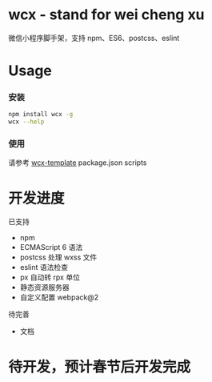 # wcx - stand for wei cheng xu
微信小程序脚手架，支持 npm、ES6、postcss、eslint

# Usage

### 安装

```bash
npm install wcx -g
wcx --help
```

### 使用

请参考 [wcx-template](https://github.com/dnxbf321/wcx-template#readme) package.json scripts

# 开发进度

已支持
- npm
- ECMAScript 6 语法
- postcss 处理 wxss 文件
- eslint 语法检查
- px 自动转 rpx 单位
- 静态资源服务器
- 自定义配置 webpack@2

待完善
- 文档

# 待开发，预计春节后开发完成
